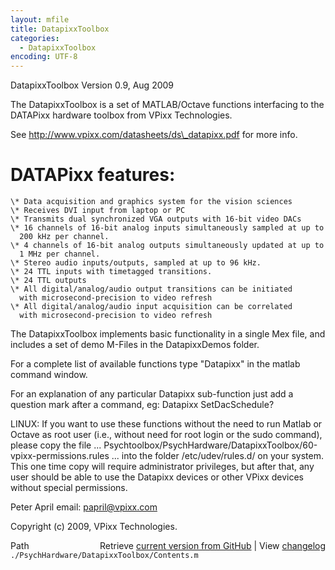 ```yaml
---
layout: mfile
title: DatapixxToolbox
categories:
  - DatapixxToolbox
encoding: UTF-8
---
```


DatapixxToolbox
Version 0.9, Aug 2009

The DatapixxToolbox is a set of MATLAB/Octave functions interfacing to
the DATAPixx hardware toolbox from VPixx Technologies.

See http://www.vpixx.com/datasheets/ds\_datapixx.pdf for more info.

# DATAPixx features:

    \* Data acquisition and graphics system for the vision sciences
    \* Receives DVI input from laptop or PC
    \* Transmits dual synchronized VGA outputs with 16-bit video DACs
    \* 16 channels of 16-bit analog inputs simultaneously sampled at up to
      200 kHz per channel.
    \* 4 channels of 16-bit analog outputs simultaneously updated at up to
      1 MHz per channel.
    \* Stereo audio inputs/outputs, sampled at up to 96 kHz.
    \* 24 TTL inputs with timetagged transitions.
    \* 24 TTL outputs
    \* All digital/analog/audio output transitions can be initiated
      with microsecond-precision to video refresh
    \* All digital/analog/audio input acquisition can be correlated
      with microsecond-precision to video refresh

The DatapixxToolbox implements basic functionality in a single Mex file,
and includes a set of demo M-Files in the DatapixxDemos folder.

For a complete list of available functions type "Datapixx" in the matlab
command window.

For an explanation of any particular Datapixx sub-function just add a
question mark after a command, eg: Datapixx SetDacSchedule?

LINUX: If you want to use these functions without the need to run
Matlab or Octave as root user (i.e., without need for root login or the
sudo command), please copy the file ...
Psychtoolbox/PsychHardware/DatapixxToolbox/60-vpixx-permissions.rules
... into the folder /etc/udev/rules.d/ on your system. This one time copy will
require administrator privileges, but after that, any user should be able
to use the Datapixx devices or other VPixx devices without special permissions.

Peter April
email: papril@vpixx.com

Copyright (c) 2009, VPixx Technologies.



<div class="code_header" style="text-align:right;">
  <span style="float:left;">Path&nbsp;&nbsp;</span> <span class="counter">Retrieve <a href=
  "https://raw.github.com/Psychtoolbox-3/Psychtoolbox-3/beta/./PsychHardware/DatapixxToolbox/Contents.m">current version from GitHub</a> | View <a href=
  "https://github.com/Psychtoolbox-3/Psychtoolbox-3/commits/beta/./PsychHardware/DatapixxToolbox/Contents.m">changelog</a></span>
</div>
<div class="code">
  <code>./PsychHardware/DatapixxToolbox/Contents.m</code>
</div>

